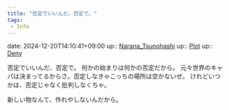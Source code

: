 ```yaml
---
title: "否定でいいんだ、否定で。"
tags:
 - Info
---
```


date: 2024-12-20T14:10:41+09:00
up:: [Narana_Tsunohashi](Bar/Novel/Nacaria/Narana_Tsunohashi.md)
up:: [Plot](Bar/Novel/Chaos/Plot.md)
up:: [Deny](../Bar/Novel/Topics/Deny.md)

否定でいいんだ、否定で。
何かの始まりは何かの否定だから。
元々世界のキャパは決まってるからさ。否定しなきゃこっちの場所は空かないぜ。
けれどいつかは、否定じゃなく批判しなくちゃ。

新しい物なんて、作れやしないんだから。